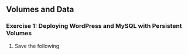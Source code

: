 ## Volumes and Data 

### Exercise 1: Deploying WordPress and MySQL with Persistent Volumes

1. Save the following  
  
